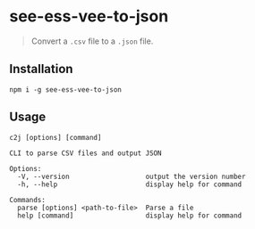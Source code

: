 # see-ess-vee-to-json

> Convert a `.csv` file to a `.json` file.

## Installation

`npm i -g see-ess-vee-to-json`

## Usage

`c2j [options] [command]`

```
CLI to parse CSV files and output JSON

Options:
  -V, --version                   output the version number
  -h, --help                      display help for command

Commands:
  parse [options] <path-to-file>  Parse a file
  help [command]                  display help for command
```
